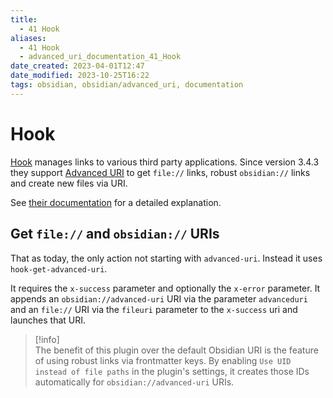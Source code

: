 ```yaml
---
title:
  - 41 Hook
aliases:
  - 41 Hook
  - advanced_uri_documentation_41_Hook
date_created: 2023-04-01T12:47
date_modified: 2023-10-25T16:22
tags: obsidian, obsidian/advanced_uri, documentation
---
```

# Hook

[Hook](https://hookproductivity.com) manages links to various third party applications. Since version 3.4.3 they support [Advanced URI](https://github.com/Vinzent03/obsidian-advanced-uri) to get `file://` links, robust `obsidian://` links and create new files via URI.

See [their documentation](https://hookproductivity.com/help/integration/using-hook-with-obsidian/#advanced) for a detailed explanation.

## Get `file://` and `obsidian://` URIs

That as today, the only action not starting with `advanced-uri`. Instead it uses `hook-get-advanced-uri`.

It requires the `x-success` parameter and optionally the `x-error` parameter. It appends an `obsidian://advanced-uri` URI via the parameter `advanceduri` and an `file://` URI via the `fileuri` parameter to the `x-success` uri and launches that URI.

> [!info]  
> The benefit of this plugin over the default Obsidian URI is the feature of using robust links via frontmatter keys. By enabling `Use UID instead of file paths` in the plugin's settings, it creates those IDs automatically for `obsidian://advanced-uri` URIs.
